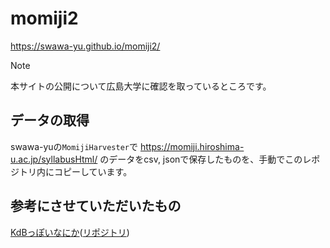 # momiji2
https://swawa-yu.github.io/momiji2/

> [!NOTE]
> 本サイトの公開について広島大学に確認を取っているところです。

## データの取得
swawa-yuの`MomijiHarvester`で https://momiji.hiroshima-u.ac.jp/syllabusHtml/ のデータをcsv, jsonで保存したものを、手動でこのレポジトリ内にコピーしています。

## 参考にさせていただいたもの
[KdBっぽいなにか](https://make-it-tsukuba.github.io/alternative-tsukuba-kdb/)([リポジトリ](https://github.com/Make-IT-TSUKUBA/alternative-tsukuba-kdb))
